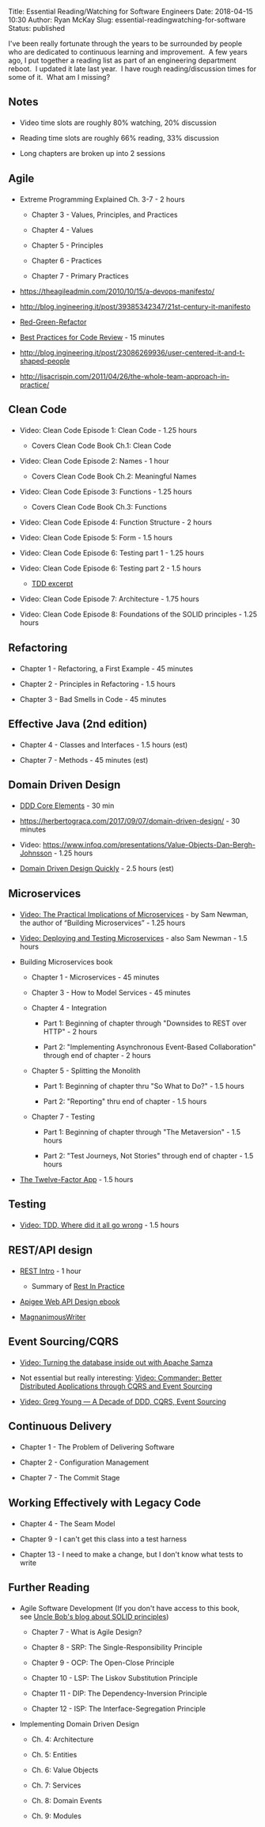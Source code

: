 Title: Essential Reading/Watching for Software Engineers
Date: 2018-04-15 10:30
Author: Ryan McKay
Slug: essential-readingwatching-for-software
Status: published

I've been really fortunate through the years to be surrounded by people who are dedicated to continuous learning and improvement.  A few years ago, I put together a reading list as part of an engineering department reboot.  I updated it late last year.  I have rough reading/discussion times for some of it.  What am I missing?  

<div style="-en-clipboard: true; -en-paragraph: true; margin-bottom: 1em; margin-top: 1em;">

</p>

<h2>

</p>

<span style="font-weight: bold; margin-bottom: 1em; margin-top: 1em;">Notes</span>

</h2>

</p>

</div>

</p>

<ul>

</p>

<p>

<li>

Video time slots are roughly 80% watching, 20% discussion

</li>

</p>

<p>

<li>

Reading time slots are roughly 66% reading, 33% discussion

</li>

</p>

<p>

<li>

Long chapters are broken up into 2 sessions

</li>

</p>

</ul>

</p>

<div style="-en-paragraph: true; margin-bottom: 1em; margin-top: 1em;">

</p>

<h2>

</p>

<span style="font-weight: bold; margin-bottom: 1em; margin-top: 1em;">Agile</span>

</h2>

</p>

</div>

</p>

<ul>

</p>

<p>

<li>

Extreme Programming Explained Ch. 3-7 - 2 hours

</li>

</p>

<p>

<li style="list-style: none;">

<ul>

</p>

<p>

<li>

Chapter 3 - Values, Principles, and Practices

</li>

</p>

<p>

<li>

Chapter 4 - Values

</li>

</p>

<p>

<li>

Chapter 5 - Principles

</li>

</p>

<p>

<li>

Chapter 6 - Practices

</li>

</p>

<p>

<li>

Chapter 7 - Primary Practices

</li>

</p>

</ul>

</p>

</li>

</p>

<p>

<li>

<https://theagileadmin.com/2010/10/15/a-devops-manifesto/>

</li>

</p>

<p>

<li>

<http://blog.ingineering.it/post/39385342347/21st-century-it-manifesto>

</li>

</p>

<p>

<li>

[Red-Green-Refactor](http://www.jamesshore.com/Blog/Red-Green-Refactor.html)

</li>

</p>

<p>

<li>

[Best Practices for Code Review](https://smartbear.com/learn/code-review/best-practices-for-peer-code-review/) - 15 minutes

</li>

</p>

<p>

<li>

<a href="http://blog.ingineering.it/post/23086269936/user-centered-it-and-t-shaped-people" rev="en_rl_small">http://blog.ingineering.it/post/23086269936/user-centered-it-and-t-shaped-people</a>

</li>

</p>

<p>

<li>

<a href="http://lisacrispin.com/2011/04/26/the-whole-team-approach-in-practice/" rev="en_rl_small">http://lisacrispin.com/2011/04/26/the-whole-team-approach-in-practice/</a>

</li>

</p>

</ul>

</p>

<div style="-en-paragraph: true; margin-bottom: 1em; margin-top: 1em;">

</p>

<h2>

</p>

<span style="font-weight: bold; margin-bottom: 1em; margin-top: 1em;">Clean Code</span>

</h2>

</p>

</div>

</p>

<ul>

</p>

<p>

<li>

Video: Clean Code Episode 1: Clean Code - 1.25 hours

</li>

</p>

<p>

<li style="list-style: none;">

<ul>

</p>

<p>

<li>

Covers Clean Code Book Ch.1: Clean Code

</li>

</p>

</ul>

</p>

</li>

</p>

<p>

<li>

Video: Clean Code Episode 2: Names - 1 hour

</li>

</p>

<p>

<li style="list-style: none;">

<ul>

</p>

<p>

<li>

Covers Clean Code Book Ch.2: Meaningful Names

</li>

</p>

</ul>

</p>

</li>

</p>

<p>

<li>

Video: Clean Code Episode 3: Functions - 1.25 hours

</li>

</p>

<p>

<li style="list-style: none;">

<ul>

</p>

<p>

<li>

Covers Clean Code Book Ch.3: Functions

</li>

</p>

</ul>

</p>

</li>

</p>

<p>

<li>

Video: Clean Code Episode 4: Function Structure - 2 hours

</li>

</p>

<p>

<li>

Video: Clean Code Episode 5: Form - 1.5 hours

</li>

</p>

<p>

<li>

Video: Clean Code Episode 6: Testing part 1 - 1.25 hours

</li>

</p>

<p>

<li>

Video: Clean Code Episode 6: Testing part 2 - 1.5 hours

</li>

</p>

<p>

<li style="list-style: none;">

<ul>

</p>

<p>

<li>

[TDD excerpt](https://vimeo.com/43734265)

</li>

</p>

</ul>

</p>

</li>

</p>

<p>

<li>

Video: Clean Code Episode 7: Architecture - 1.75 hours

</li>

</p>

<p>

<li>

Video: Clean Code Episode 8: Foundations of the SOLID principles - 1.25 hours

</li>

</p>

</ul>

</p>

<div>

</p>

<h2>

</p>

<span style="font-weight: bold;">Refactoring</span>

</h2>

</p>

</div>

</p>

<ul>

</p>

<p>

<li>

Chapter 1 - Refactoring, a First Example - 45 minutes

</li>

</p>

<p>

<li>

Chapter 2 - Principles in Refactoring - 1.5 hours

</li>

</p>

<p>

<li>

Chapter 3 - Bad Smells in Code - 45 minutes

</li>

</p>

</ul>

</p>

<div>

</p>

<h2>

</p>

<span style="font-weight: bold;">Effective Java (2nd edition)</span>

</h2>

</p>

</div>

</p>

<ul>

</p>

<p>

<li>

Chapter 4 - Classes and Interfaces - 1.5 hours (est)

</li>

</p>

<p>

<li>

Chapter 7 - Methods - 45 minutes (est)

</li>

</p>

</ul>

</p>

<div>

</p>

<h2>

</p>

<span style="font-weight: bold;">Domain Driven Design</span>

</h2>

</p>

</div>

</p>

<ul>

</p>

<p>

<li>

<a href="https://drive.google.com/open?id=1yhsCaWzQv93bjkpmUYJGELcVOnAEGjpxI5J9P5hXAgg" rev="en_rl_minimal">DDD Core Elements</a> - 30 min

</li>

</p>

<p>

<li>

<https://herbertograca.com/2017/09/07/domain-driven-design/> - 30 minutes

</li>

</p>

<p>

<li>

Video: <https://www.infoq.com/presentations/Value-Objects-Dan-Bergh-Johnsson> - 1.25 hours

</li>

</p>

<p>

<li>

[Domain Driven Design Quickly](https://www.infoq.com/resource/minibooks/domain-driven-design-quickly/en/pdf/DomainDrivenDesignQuicklyOnline.pdf) - 2.5 hours (est)

</li>

</p>

</ul>

</p>

<div>

</p>

<h2>

</p>

<span style="font-weight: bold;">Microservices</span>

</h2>

</p>

</div>

</p>

<ul>

</p>

<p>

<li>

[Video: The Practical Implications of Microservices](https://vimeo.com/99531595) - by Sam Newman, the author of “Building Microservices” - 1.25 hours

</li>

</p>

<p>

<li>

[Video: Deploying and Testing Microservices](https://vimeo.com/100930174) - also Sam Newman - 1.5 hours

</li>

</p>

<p>

<li>

Building Microservices book

</li>

</p>

<p>

<li style="list-style: none;">

<ul>

</p>

<p>

<li>

Chapter 1 - Microservices - 45 minutes

</li>

</p>

<p>

<li>

Chapter 3 - How to Model Services - 45 minutes

</li>

</p>

<p>

<li>

Chapter 4 - Integration

</li>

</p>

<p>

<li style="list-style: none;">

<ul>

</p>

<p>

<li>

Part 1: Beginning of chapter through "Downsides to REST over HTTP" - 2 hours

</li>

</p>

<p>

<li>

Part 2: "Implementing Asynchronous Event-Based Collaboration" through end of chapter - 2 hours

</li>

</p>

</ul>

</p>

</li>

</p>

<p>

<li>

Chapter 5 - Splitting the Monolith

</li>

</p>

<p>

<li style="list-style: none;">

<ul>

</p>

<p>

<li>

Part 1: Beginning of chapter thru "So What to Do?" - 1.5 hours

</li>

</p>

<p>

<li>

Part 2: "Reporting" thru end of chapter - 1.5 hours

</li>

</p>

</ul>

</p>

</li>

</p>

<p>

<li>

Chapter 7 - Testing  

</li>

</p>

<p>

<li style="list-style: none;">

<ul>

</p>

<p>

<li>

Part 1: Beginning of chapter through "The Metaversion" - 1.5 hours

</li>

</p>

<p>

<li>

Part 2: "Test Journeys, Not Stories" through end of chapter - 1.5 hours

</li>

</p>

</ul>

</p>

</li>

</p>

</ul>

</p>

</li>

</p>

<p>

<li>

[The Twelve-Factor App](http://12factor.net/) - 1.5 hours

</li>

</p>

</ul>

</p>

<div>

</p>

<h2>

</p>

<span style="font-weight: bold;">Testing</span>

</h2>

</p>

</div>

</p>

<div>

</p>

<ul>

</p>

<p>

<li>

[Video: TDD, Where did it all go wrong](http://www.infoq.com/presentations/tdd-original) - 1.5 hours
</li>

</p>

</ul>

</p>

</div>

</p>

<div style="-en-paragraph: true; margin-bottom: 1em; margin-top: 1em;">

</p>

<h2>

</p>

<span style="margin-bottom: 1em; margin-top: 1em;"><span style="font-weight: bold; margin-bottom: 1em; margin-top: 1em;">REST/API design</span></span>

</h2>

</p>

</div>

</p>

<ul>

</p>

<p>

<li>

<a href="https://drive.google.com/open?id=1ZJ-k6Aeqx0ISewdbg6ANTXk9ppky4Pn9Kf1BYtpRi2Y" rev="en_rl_minimal">REST Intro</a> - 1 hour

</li>

</p>

<ul>

</p>

<p>

<li>

Summary of [Rest In Practice](http://shop.oreilly.com/product/9780596805838.do)

</li>

</p>

</ul>

</p>

<p>

<li>

[Apigee Web API Design ebook](https://apigee.com/api-management/#/ebook/768)

</li>

</p>

<p>

<li>

[MagnanimousWriter](http://tenderware.blogspot.com/2011/05/magnanimous-writer.html)

</li>

</p>

</ul>

</p>

<div style="-en-paragraph: true; margin-bottom: 1em; margin-top: 1em;">

</p>

<h2>

</p>

<span style="font-weight: bold; margin-bottom: 1em; margin-top: 1em;">Event Sourcing/CQRS</span>

</h2>

</p>

</div>

</p>

<ul style="-en-paragraph: true; margin-bottom: 1em; margin-top: 1em;">

</p>

<p>

<li>

[Video: Turning the database inside out with Apache Samza](https://www.youtube.com/watch?v=fU9hR3kiOK0)

</li>

</p>

<p>

<li>

Not essential but really interesting: [Video: Commander: Better Distributed Applications through CQRS and Event Sourcing](https://www.youtube.com/watch?v=B1-gS0oEtYc)

</li>

</p>

<p>

<li>

<a href="https://www.youtube.com/watch?v=LDW0QWie21s" style="margin-bottom: 1em; margin-top: 1em;">Video: Greg Young — A Decade of DDD, CQRS, Event Sourcing</a>

</li>

</p>

</ul>

</p>

<div>

</p>

<h2>

</p>

<span style="font-weight: bold;">Continuous Delivery</span>

</h2>

</p>

</div>

</p>

<ul>

</p>

<p>

<li>

Chapter 1 - The Problem of Delivering Software

</li>

</p>

<p>

<li>

Chapter 2 - Configuration Management

</li>

</p>

<p>

<li>

Chapter 7 - The Commit Stage

</li>

</p>

</ul>

</p>

<div>

</p>

<h2>

</p>

<span style="font-weight: bold;">Working Effectively with Legacy Code</span>

</h2>

</p>

</div>

</p>

<ul>

</p>

<p>

<li>

Chapter 4 - The Seam Model

</li>

</p>

<p>

<li>

Chapter 9 - I can't get this class into a test harness

</li>

</p>

<p>

<li>

Chapter 13 - I need to make a change, but I don't know what tests to write

</li>

</p>

</ul>

</p>

<div>

</p>

<h2>

</p>

<span style="font-weight: bold; margin-bottom: 1em; margin-top: 1em;">Further Reading</span>

</h2>

</p>

</div>

</p>

<ul>

</p>

<p>

<li>

Agile Software Development (If you don't have access to this book, see [Uncle Bob's blog about SOLID principles](http://butunclebob.com/ArticleS.UncleBob.PrinciplesOfOod))

</li>

</p>

<p>

<li style="list-style: none;">

<ul>

</p>

<p>

<li>

Chapter 7 - What is Agile Design?

</li>

</p>

<p>

<li>

Chapter 8 - SRP: The Single-Responsibility Principle

</li>

</p>

<p>

<li>

Chapter 9 - OCP: The Open-Close Principle

</li>

</p>

<p>

<li>

Chapter 10 - LSP: The Liskov Substitution Principle

</li>

</p>

<p>

<li>

Chapter 11 - DIP: The Dependency-Inversion Principle

</li>

</p>

<p>

<li>

Chapter 12 - ISP: The Interface-Segregation Principle

</li>

</p>

</ul>

</p>

</li>

</p>

<p>

<li>

Implementing Domain Driven Design

</li>

</p>

<p>

<li style="list-style: none;">

<ul>

</p>

<p>

<li>

Ch. 4: Architecture

</li>

</p>

<p>

<li>

Ch. 5: Entities

</li>

</p>

<p>

<li>

Ch. 6: Value Objects

</li>

</p>

<p>

<li>

Ch. 7: Services

</li>

</p>

<p>

<li>

Ch. 8: Domain Events

</li>

</p>

<p>

<li>

Ch. 9: Modules

</li>

</p>

</ul>

</p>

</li>

</p>

</ul>

</p>
